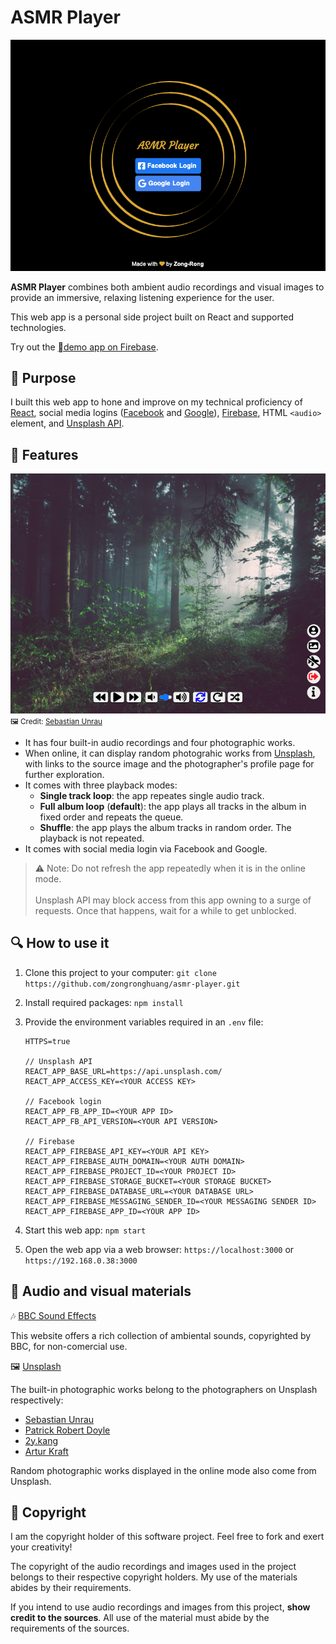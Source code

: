 # ASMR Player

![login page demo](login_page.jpg)

**ASMR Player** combines both ambient audio recordings and visual images to provide an immersive, relaxing listening experience for the user. 

This web app is a personal side project built on React and supported technologies. 

Try out the [demo app on Firebase](https://asmr-player-312716.web.app/).

## :beginner: Purpose

I built this web app to hone and improve on my technical proficiency of [React](https://reactjs.org), social media logins ([Facebook](https://developers.facebook.com/docs/facebook-login/) and [Google](https://developers.google.com/identity)), [Firebase](https://firebase.google.com), HTML `<audio>` element, and [Unsplash API](https://unsplash.com/developers).

## :musical_note: Features

![app page demo](app_page.jpg)
<small>:framed_picture: Credit: [Sebastian Unrau](https://unsplash.com/photos/sp-p7uuT0tw)</small>

* It has four built-in audio recordings and four photographic works.
* When online, it can display random photograhic works from [Unsplash](https://unsplash.com/), with links to the source image and the photographer's profile page for further exploration.
* It comes with three playback modes: 
  * __Single track loop__: the app repeates single audio track.
  * __Full album loop__ (__default__): the app plays all tracks in the album in fixed order and repeats the queue.
  * __Shuffle__: the app plays the album tracks in random order. The playback is not repeated.
* It comes with social media login via Facebook and Google.

> :warning: Note:
Do not refresh the app repeatedly when it is in the online mode.<br/><br/>Unsplash API may block access from this app owning to a surge of requests. Once that happens, wait for a while to get unblocked.


## :mag: How to use it

1. Clone this project to your computer:
`git clone https://github.com/zongronghuang/asmr-player.git`

2. Install required packages:
`npm install`

3. Provide the environment variables required in an `.env` file:

    ```
    HTTPS=true

    // Unsplash API
    REACT_APP_BASE_URL=https://api.unsplash.com/
    REACT_APP_ACCESS_KEY=<YOUR ACCESS KEY>

    // Facebook login
    REACT_APP_FB_APP_ID=<YOUR APP ID>
    REACT_APP_FB_API_VERSION=<YOUR API VERSION>

    // Firebase
    REACT_APP_FIREBASE_API_KEY=<YOUR API KEY>
    REACT_APP_FIREBASE_AUTH_DOMAIN=<YOUR AUTH DOMAIN>
    REACT_APP_FIREBASE_PROJECT_ID=<YOUR PROJECT ID>
    REACT_APP_FIREBASE_STORAGE_BUCKET=<YOUR STORAGE BUCKET>
    REACT_APP_FIREBASE_DATABASE_URL=<YOUR DATABASE URL>
    REACT_APP_FIREBASE_MESSAGING_SENDER_ID=<YOUR MESSAGING SENDER ID>
    REACT_APP_FIREBASE_APP_ID=<YOUR APP ID>
    ```

4. Start this web app:
`npm start`

5. Open the web app via a web browser:
`https://localhost:3000` or `https://192.168.0.38:3000`

## :gem: Audio and visual materials

:notes: [BBC Sound Effects](https://sound-effects.bbcrewind.co.uk)

This website offers a rich collection of ambiental sounds, copyrighted by BBC, for non-comercial use.

:framed_picture: [Unsplash](https://unsplash.com/)

The built-in photographic works belong to the photographers on Unsplash respectively:
* [Sebastian Unrau](https://unsplash.com/photos/sp-p7uuT0tw)
* [Patrick Robert Doyle](https://unsplash.com/photos/31wW1qeNoeM)
* [2y.kang](https://unsplash.com/photos/Q2ykqnomVHY)
* [Artur Kraft](https://unsplash.com/photos/mZk3lQzf0Xo)

Random photographic works displayed in the online mode also come from Unsplash.

## :open_book: Copyright

I am the copyright holder of this software project. Feel free to fork and exert your creativity!

The copyright of the audio recordings and images used in the project belongs to their respective copyright holders. My use of the materials abides by their requirements.

If you intend to use audio recordings and images from this project, __show credit to the sources__. All use of the material must abide by the requirements of the sources.

